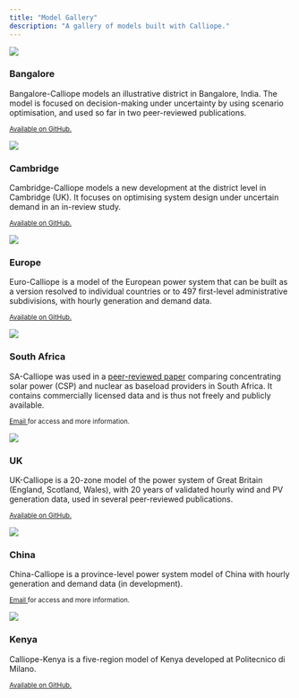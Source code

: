 ```yaml
---
title: "Model Gallery"
description: "A gallery of models built with Calliope."
---
```


<div class="card-columns">
  <div class="card">
    <img class="card-img-top" src="model-bangalore.png">
    <div class="card-body">
      <h3 class="card-title">Bangalore</h3>
      <p class="card-text">Bangalore-Calliope models an illustrative district in Bangalore, India. The model is focused on decision-making under uncertainty by using scenario optimisation, and used so far in two peer-reviewed publications.</p>
      <p class="card-text"><small class="text-muted"><a href="https://github.com/brynpickering/bangalore-calliope">Available on GitHub.</a></small></p>
    </div>
  </div>
  <div class="card">
    <img class="card-img-top" src="model-cambridge.png">
    <div class="card-body">
      <h3 class="card-title">Cambridge</h3>
      <p class="card-text">Cambridge-Calliope models a new development at the district level in Cambridge (UK). It focuses on optimising system design under uncertain demand in an in-review study.</p>
      <p class="card-text"><small class="text-muted"><a href="https://github.com/brynpickering/cambridge-calliope">Available on GitHub.</a></small></p>
    </div>
  </div>
  <div class="card">
    <img class="card-img-top" src="model-europe.png">
    <div class="card-body">
      <h3 class="card-title">Europe</h3>
      <p class="card-text">Euro-Calliope is a model of the European power system that can be built as a version resolved to individual countries or to 497 first-level administrative subdivisions, with hourly generation and demand data.</p>
      <p class="card-text"><small class="text-muted"><a href="https://github.com/timtroendle/euro-calliope">Available on GitHub.</a></small></p>
    </div>
  </div>
  <div class="card">
    <img class="card-img-top" src="model-southafrica.png">
    <div class="card-body">
      <h3 class="card-title">South Africa</h3>
      <p class="card-text">SA-Calliope was used in a <a href="https://doi.org/10.1016/j.energy.2015.04.077">peer-reviewed paper</a> comparing concentrating solar power (CSP) and nuclear as baseload providers in South Africa. It contains commercially licensed data and is thus not freely and publicly available.</p>
      <p class="card-text"><small class="text-muted"><a href="mailto:stefan.pfenninger@usys.ethz.ch">Email </a> for access and more information.</small></p>
    </div>
  </div>
  <div class="card">
    <img class="card-img-top" src="model-uk.png">
    <div class="card-body">
      <h3 class="card-title">UK</h3>
      <p class="card-text">UK-Calliope is a 20-zone model of the power system of Great Britain (England, Scotland, Wales), with 20 years of validated hourly wind and PV generation data, used in several peer-reviewed publications.</p>
      <p class="card-text"><small class="text-muted"><a href="https://github.com/sjpfenninger/uk-calliope">Available on GitHub.</a></small></p>
    </div>
  </div>
  <div class="card">
    <img class="card-img-top" src="model-china.png">
    <div class="card-body">
      <h3 class="card-title">China</h3>
      <p class="card-text">China-Calliope is a province-level power system model of China with hourly generation and demand data (in development).</p>
      <p class="card-text"><small class="text-muted"><a href="mailto:stefan.pfenninger@usys.ethz.ch">Email </a> for access and more information.</small></p>
    </div>
  </div>
  <div class="card">
    <img class="card-img-top" src="model-kenya.png">
    <div class="card-body">
      <h3 class="card-title">Kenya</h3>
      <p class="card-text">Calliope-Kenya is a five-region model of Kenya developed at Politecnico di Milano.</p>
      <p class="card-text"><small class="text-muted"><a href="https://github.com/SESAM-Polimi/Calliope-Kenya">Available on GitHub.</a></small></p>
    </div>
  </div>
</div>
